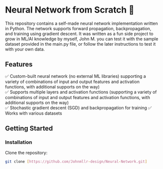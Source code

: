# Neural Network from Scratch 🧠  

This repository contains a self-made neural network implementation written in Python. The network supports forward propagation, backpropagation, and training using gradient descent. It was written as a fun side project to grow in ML/AI knowledge by myself, John M. you can test it with the sample dataset provided in the main.py file, or follow the later instructions to test it with your own data.

## Features  
✅ Custom-built neural network (no external ML libraries) supporting a variety of combinations of input and output features and 
activation functions, with additional supports on the way)  
✅ Supports multiple layers and activation functions (supporting a variety of combinations of input and output features and 
activation functions, with additional supports on the way)  
✅ Stochastic gradient descent (SGD) and backpropagation for training
✅ Works with various datasets  

## Getting Started  

### Installation  
Clone the repository:  
```bash
git clone [https://github.com/Johnmllr-design/Neural-Network.git]
